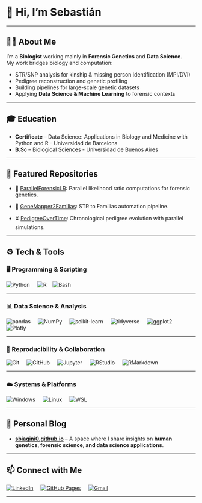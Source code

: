 # 👋 Hi, I’m Sebastián 

---

## 👨‍🔬 About Me 

I’m a **Biologist** working mainly in **Forensic Genetics** and **Data Science**.  
My work bridges biology and computation:  
- STR/SNP analysis for kinship & missing person identification (MPI/DVI)  
- Pedigree reconstruction and genetic profiling  
- Building pipelines for large-scale genetic datasets  
- Applying **Data Science & Machine Learning** to forensic contexts  

---

## 🎓 Education

- **Certificate** – Data Science: Applications in Biology and Medicine with Python and R - Universidad de Barcelona
- **B.Sc** – Biological Sciences - Universidad de Buenos Aires

---

## 📂 Featured Repositories  

- 🔬 [ParallelForensicLR](https://github.com/sbiagini0/ParallelForensicLR): Parallel likelihood ratio computations for forensic genetics.  
- 🧩 [GeneMapper2Familias](https://github.com/sbiagini0/GeneMapper2Familias): STR to Familias automation pipeline.

- ⏳ [PedigreeOverTime](https://github.com/sbiagini0/PedigreeOverTime): Chronological pedigree evolution with parallel simulations.
  
---

## ⚙️ Tech & Tools  

### 🖥️ Programming & Scripting  

![Python](https://img.shields.io/badge/Python-3776AB?style=for-the-badge&logo=python&logoColor=white) &nbsp;&nbsp;&nbsp;
![R](https://img.shields.io/badge/R-276DC3?style=for-the-badge&logo=r&logoColor=white)&nbsp;&nbsp;&nbsp;
![Bash](https://img.shields.io/badge/Bash-4EAA25?style=for-the-badge&logo=gnubash&logoColor=white) &nbsp;&nbsp;&nbsp;

---

### 📊 Data Science & Analysis  

![pandas](https://img.shields.io/badge/pandas-150458?style=for-the-badge&logo=pandas&logoColor=white) &nbsp;&nbsp;&nbsp;
![NumPy](https://img.shields.io/badge/numpy-013243?style=for-the-badge&logo=numpy&logoColor=white) &nbsp;&nbsp;&nbsp;
![scikit-learn](https://img.shields.io/badge/scikit--learn-F7931E?style=for-the-badge&logo=scikit-learn&logoColor=white) &nbsp;&nbsp;&nbsp;
![tidyverse](https://img.shields.io/badge/tidyverse-1A162D?style=for-the-badge&logo=R&logoColor=white) &nbsp;&nbsp;&nbsp;
![ggplot2](https://img.shields.io/badge/ggplot2-276DC3?style=for-the-badge&logo=r&logoColor=white) &nbsp;&nbsp;&nbsp;
![Plotly](https://img.shields.io/badge/plotly-3F4F75?style=for-the-badge&logo=plotly&logoColor=white) &nbsp;&nbsp;&nbsp;

---

### 📂 Reproducibility & Collaboration  

![Git](https://img.shields.io/badge/Git-F05032?style=for-the-badge&logo=git&logoColor=white) &nbsp;&nbsp;&nbsp;
![GitHub](https://img.shields.io/badge/GitHub-181717?style=for-the-badge&logo=github&logoColor=white) &nbsp;&nbsp;&nbsp;
![Jupyter](https://img.shields.io/badge/Jupyter-F37626?style=for-the-badge&logo=jupyter&logoColor=white) &nbsp;&nbsp;&nbsp;
![RStudio](https://img.shields.io/badge/RStudio-75AADB?style=for-the-badge&logo=rstudio&logoColor=white) &nbsp;&nbsp;&nbsp;
![RMarkdown](https://img.shields.io/badge/RMarkdown-2C3E50?style=for-the-badge&logo=r&logoColor=white) &nbsp;&nbsp;&nbsp;

---

### ☁️ Systems & Platforms  

![Windows](https://img.shields.io/badge/Windows-0078D6?style=for-the-badge&logo=windows&logoColor=white) &nbsp;&nbsp;&nbsp;
![Linux](https://img.shields.io/badge/Linux-FCC624?style=for-the-badge&logo=linux&logoColor=black) &nbsp;&nbsp;&nbsp;
![WSL](https://img.shields.io/badge/WSL-0A97F5?style=for-the-badge&logo=ubuntu&logoColor=white) &nbsp;&nbsp;&nbsp;

---

## 📖 Personal Blog  

- **[sbiagini0.github.io](https://sbiagini0.github.io/)** – A space where I share insights on **human genetics, forensic science, and data science applications**.

---

## 📫 Connect with Me  

[![LinkedIn](https://img.shields.io/badge/LinkedIn-0A66C2?style=for-the-badge&logo=linkedin&logoColor=white)](https://www.linkedin.com/in/sebastian-biagini) &nbsp;&nbsp;&nbsp;
[![GitHub Pages](https://img.shields.io/badge/Blog-181717?style=for-the-badge&logo=github&logoColor=white)](https://sbiagini0.github.io) &nbsp;&nbsp;&nbsp;
[![Gmail](https://img.shields.io/badge/Email-D14836?style=for-the-badge&logo=gmail&logoColor=white)](mailto:) &nbsp;&nbsp;&nbsp;

---
